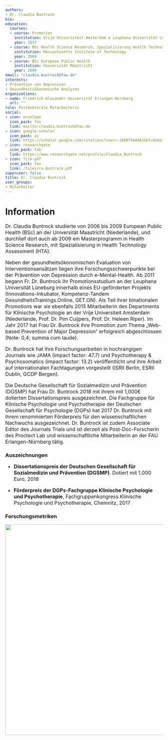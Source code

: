 ```yaml
---
authors:
- Dr. Claudia Buntrock
bio: 
education:
  courses:
  - course: Promotion 
    institution: Vrije Universiteit Amsterdam & Leuphana Universität Lüneburg
    year: 2017
  - course: MSc Health Science Research, Spezialisierung Health Technology Assessment
    institution: Massachusetts Institute of Technology
    year: 2009
  - course: BSc European Public Health
    institution: Universität Maastricht
    year: 2009
email: "claudia.buntrock@fau.de"
interests:
- Prävention von Depression
- Gesundheitsökonomische Analysen
organizations:
- name: Friedrich-Alexander-Universität Erlangen-Nürnberg
  url: ""
role: Postdoktorale Mitarbeiterin
social:
- icon: envelope
  icon_pack: fas
  link: mailto:claudia.buntrock@fau.de
- icon: google-scholar
  icon_pack: ai
  link: https://scholar.google.com/citations?user=-i6EN7kAAAAJ&hl=de&oi=ao
- icon: researchgate
  icon_pack: fab
  link: https://www.researchgate.net/profile/Claudia_Buntrock
- icon: file-pdf
  icon_pack: fas
  link: /files/cv-buntrock.pdf
superuser: false
title: Dr. Claudia Buntrock
user_groups:
- Mitarbeiter
---
```


# Information

<font size="3">

Dr. Claudia Buntrock studierte von 2006 bis 2009 European Public Health (BSc) an der Universität Maastricht (Niederlande), und durchlief dort auch ab 2009 ein Masterprogramm in Health Science Research, mit Spezialisierung in Health Technology Assessment (HTA).

Neben der gesundheitsökonomischen Evaluation von Interventionsansätzen liegen ihre Forschungsschwerpunkte bei der Prävention von Depression durch e-Mental-Health. Ab 2011 begann Fr. Dr. Buntrock ihr Promotionsstudium an der Leuphana Universität Lüneburg innerhalb eines EU-geförderten Projekts (Innovations-Inkubator, Kompetenz-Tandem GesundheitsTrainings.Online, GET.ON). Als Teil ihrer binationalen Promotions war sie ebenfalls 2015 Mitarbeiterin des Departments für Klinische Psychologie an der Vrije Universiteit Amsterdam (Niederlande, Prof. Dr. Pim Cuijpers, Prof. Dr. Heleen Riper). Im Jahr 2017 hat Frau Dr. Buntrock ihre Promotion zum Thema „Web-based Prevention of Major Depression“ erfolgreich abgeschlossen (Note: 0,4; summa cum laude).

Dr. Buntrock hat ihre Forschungsarbeiten in hochrangigen Journals wie JAMA (impact factor: 47.7) und Psychotherapy & Psychosomatics (impact factor: 13.2) veröffentlicht und ihre Arbeit auf internationalen Fachtagungen vorgestellt (ISRII Berlin, ESRII Dublin, GCDP Bergen). 

Die Deutsche Gesellschaft für Sozialmedizin und Prävention (DGSMP) hat Frau Dr. Buntrock 2018 mit ihrem mit 1,000€ dotierten Dissertationspreis ausgezeichnet. Die Fachgruppe für Klinische Psychologie und Psychotherapie der Deutschen Gesellschaft für Psychologie (DGPs) hat 2017 Dr. Buntrock mit ihrem renommierten Förderpreis für den wissenschaftlichen Nachwuchs ausgezeichnet. Dr. Buntrock ist zudem Associate Editor des Journals Trials und ist derzeit als Post-Doc-Forscherin des Proctect Lab und wissenschaftliche Mitarbeiterin an der FAU Erlangen-Nürnberg tätig.


</font>


### Auszeichnungen

<font size="3">

* **Dissertationspreis der Deutschen Gesellschaft für Sozialmedizin und Prävention (DGSMP)**. Dotiert mit 1.000 Euro, 2018

* **Förderpreis der DGPs-Fachgruppe Klinische Psychologie und Psychotherapie**, Fachgruppenkongress Klinische Psychologie und Psychotherapie, Chemnitz, 2017


</font>

### Forschungsmetriken

<img src="/authors/buntrock/_index_files/figure-html/unnamed-chunk-1-1.png" width="672" />




